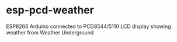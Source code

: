 # esp-pcd-weather
ESP8266 Arduino connected to PCD8544/5110 LCD display showing weather from Weather Underground
